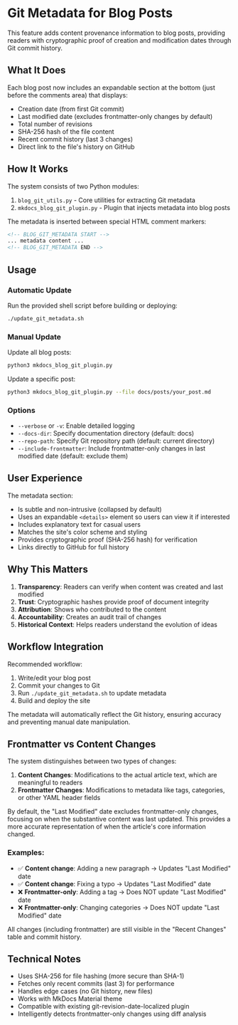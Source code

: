 # Git Metadata for Blog Posts

This feature adds content provenance information to blog posts, providing readers with cryptographic proof of creation and modification dates through Git commit history.

## What It Does

Each blog post now includes an expandable section at the bottom (just before the comments area) that displays:
- Creation date (from first Git commit)
- Last modified date (excludes frontmatter-only changes by default)
- Total number of revisions
- SHA-256 hash of the file content
- Recent commit history (last 3 changes)
- Direct link to the file's history on GitHub

## How It Works

The system consists of two Python modules:
1. `blog_git_utils.py` - Core utilities for extracting Git metadata
2. `mkdocs_blog_git_plugin.py` - Plugin that injects metadata into blog posts

The metadata is inserted between special HTML comment markers:
```html
<!-- BLOG_GIT_METADATA START -->
... metadata content ...
<!-- BLOG_GIT_METADATA END -->
```

## Usage

### Automatic Update
Run the provided shell script before building or deploying:
```bash
./update_git_metadata.sh
```

### Manual Update
Update all blog posts:
```bash
python3 mkdocs_blog_git_plugin.py
```

Update a specific post:
```bash
python3 mkdocs_blog_git_plugin.py --file docs/posts/your_post.md
```

### Options
- `--verbose` or `-v`: Enable detailed logging
- `--docs-dir`: Specify documentation directory (default: docs)
- `--repo-path`: Specify Git repository path (default: current directory)
- `--include-frontmatter`: Include frontmatter-only changes in last modified date (default: exclude them)

## User Experience

The metadata section:
- Is subtle and non-intrusive (collapsed by default)
- Uses an expandable `<details>` element so users can view it if interested
- Includes explanatory text for casual users
- Matches the site's color scheme and styling
- Provides cryptographic proof (SHA-256 hash) for verification
- Links directly to GitHub for full history

## Why This Matters

1. **Transparency**: Readers can verify when content was created and last modified
2. **Trust**: Cryptographic hashes provide proof of document integrity
3. **Attribution**: Shows who contributed to the content
4. **Accountability**: Creates an audit trail of changes
5. **Historical Context**: Helps readers understand the evolution of ideas

## Workflow Integration

Recommended workflow:
1. Write/edit your blog post
2. Commit your changes to Git
3. Run `./update_git_metadata.sh` to update metadata
4. Build and deploy the site

The metadata will automatically reflect the Git history, ensuring accuracy and preventing manual date manipulation.

## Frontmatter vs Content Changes

The system distinguishes between two types of changes:

1. **Content Changes**: Modifications to the actual article text, which are meaningful to readers
2. **Frontmatter Changes**: Modifications to metadata like tags, categories, or other YAML header fields

By default, the "Last Modified" date excludes frontmatter-only changes, focusing on when the substantive content was last updated. This provides a more accurate representation of when the article's core information changed.

### Examples:
- ✅ **Content change**: Adding a new paragraph → Updates "Last Modified" date
- ✅ **Content change**: Fixing a typo → Updates "Last Modified" date  
- ❌ **Frontmatter-only**: Adding a tag → Does NOT update "Last Modified" date
- ❌ **Frontmatter-only**: Changing categories → Does NOT update "Last Modified" date

All changes (including frontmatter) are still visible in the "Recent Changes" table and commit history.

## Technical Notes

- Uses SHA-256 for file hashing (more secure than SHA-1)
- Fetches only recent commits (last 3) for performance
- Handles edge cases (no Git history, new files)
- Works with MkDocs Material theme
- Compatible with existing git-revision-date-localized plugin
- Intelligently detects frontmatter-only changes using diff analysis

